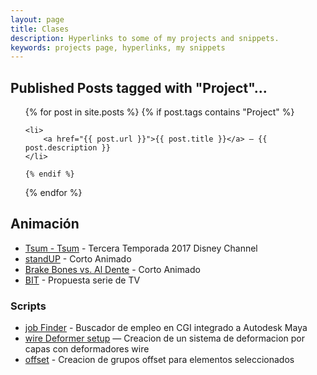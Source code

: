 ```yaml
---
layout: page
title: Clases
description: Hyperlinks to some of my projects and snippets.
keywords: projects page, hyperlinks, my snippets
---
```


## Published Posts tagged with "Project"...

<ul>
  {% for post in site.posts %}
    {% if post.tags contains "Project" %}

    <li>
        <a href="{{ post.url }}">{{ post.title }}</a> — {{ post.description }}
    </li>
    
    {% endif %}
  {% endfor %}
</ul>

## Animación
- [Tsum - Tsum](http://romerorigger.com/projects/LJbW0?album_id=65844) - Tercera Temporada 2017 Disney Channel
- [standUP](http://romerorigger.com/projects/Xv363?album_id=65844) - Corto Animado
- [Brake Bones vs. Al Dente](http://romerorigger.com/projects/nR4z1?album_id=65844) - Corto Animado
- [BIT](http://romerorigger.com/projects/LJbW0?album_id=65844) - Propuesta serie de TV

### Scripts

- [job Finder](http://romerorigger.com/projects/4GZE1?album_id=65845) - Buscador de empleo en CGI integrado a Autodesk Maya
- [wire Deformer setup](http://nrird.xyz/proxy/) — Creacion de un sistema de deformacion por capas con deformadores wire
- [offset](http://romerorigger.com/projects/JYl8A?album_id=65845) - Creacion de grupos offset para elementos seleccionados
